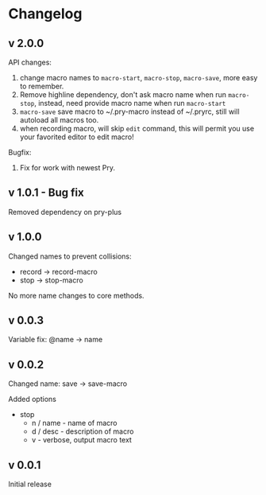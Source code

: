 # Changelog

## v 2.0.0

API changes:
1. change macro names to `macro-start`, `macro-stop`, `macro-save`, more easy to remember.
2. Remove highline dependency, don't ask macro name when run `macro-stop`, instead, need provide macro name when run `macro-start`
3. `macro-save` save macro to ~/.pry-macro instead of ~/.pryrc, still will autoload all macros too.
4. when recording macro, will skip `edit` command, this will permit you use your favorited editor to edit macro!

Bugfix:
1. Fix for work with newest Pry.

## v 1.0.1 - Bug fix

Removed dependency on pry-plus

## v 1.0.0

Changed names to prevent collisions:

* record -> record-macro
* stop -> stop-macro

No more name changes to core methods.

## v 0.0.3

Variable fix: @name -> name

## v 0.0.2

Changed name: save -> save-macro

Added options

* stop
  * n / name - name of macro
  * d / desc - description of macro
  * v - verbose, output macro text

## v 0.0.1

Initial release
